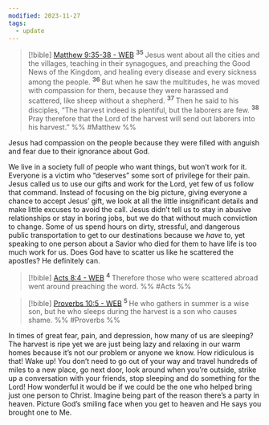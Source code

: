 ```yaml
---
modified: 2023-11-27
tags:
  - update
---
```


> [!bible] [Matthew 9:35-38 - WEB](https://bible-api.com/Matthew+9:35-38?translation=web)
>  <sup> **35** </sup>Jesus went about all the cities and the villages, teaching in their synagogues, and preaching the Good News of the Kingdom, and healing every disease and every sickness among the people. <sup> **36** </sup>But when he saw the multitudes, he was moved with compassion for them, because they were harassed and scattered, like sheep without a shepherd. <sup> **37** </sup>Then he said to his disciples, “The harvest indeed is plentiful, but the laborers are few. <sup> **38** </sup>Pray therefore that the Lord of the harvest will send out laborers into his harvest.”
 %% #Matthew %%

Jesus had compassion on the people because they were filled with anguish and fear due to their ignorance about God.

We live in a society full of people who want things, but won’t work for it. Everyone is a victim who “deserves” some sort of privilege for their pain. Jesus called us to use our gifts and work for the Lord, yet few of us follow that command. Instead of focusing on the big picture, giving everyone a chance to accept Jesus’ gift, we look at all the little insignificant details and make little excuses to avoid the call. Jesus didn’t tell us to stay in abusive relationships or stay in boring jobs, but we do that without much conviction to change. Some of us spend hours on dirty, stressful, and dangerous public transportation to get to our destinations because we *have* to, yet speaking to one person about a Savior who died for them to have life is too much work for us. Does God have to scatter us like he scattered the apostles? He definitely can.

> [!bible] [Acts 8:4 - WEB](https://bible-api.com/Acts+8:4?translation=web)
>  <sup> **4** </sup>Therefore those who were scattered abroad went around preaching the word.
 %% #Acts %%

> [!bible] [Proverbs 10:5 - WEB](https://bible-api.com/Proverbs+10:5?translation=web)
>  <sup> **5** </sup>He who gathers in summer is a wise son, but he who sleeps during the harvest is a son who causes shame.
 %% #Proverbs %%

In times of great fear, pain, and depression, how many of us are sleeping? The harvest is ripe yet we are just being lazy and relaxing in our warm homes because it’s not our problem or anyone we know. How ridiculous is that! Wake up! You don’t need to go out of your way and travel hundreds of miles to a new place, go next door, look around when you’re outside, strike up a conversation with your friends, stop sleeping and do something for the Lord! How wonderful it would be if we could be the one who helped bring just one person to Christ. Imagine being part of the reason there’s a party in heaven. Picture God’s smiling face when you get to heaven and He says you brought one to Me.
